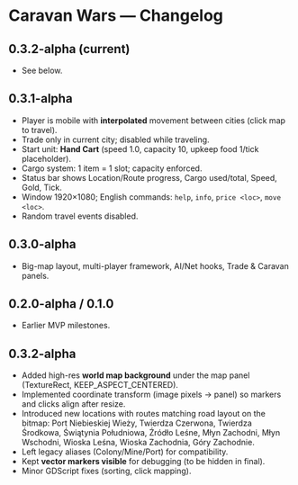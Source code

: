 # Caravan Wars — Changelog

## 0.3.2-alpha (current)
- See below.

## 0.3.1-alpha
- Player is mobile with **interpolated** movement between cities (click map to travel).
- Trade only in current city; disabled while traveling.
- Start unit: **Hand Cart** (speed 1.0, capacity 10, upkeep food 1/tick placeholder).
- Cargo system: 1 item = 1 slot; capacity enforced.
- Status bar shows Location/Route progress, Cargo used/total, Speed, Gold, Tick.
- Window 1920×1080; English commands: `help`, `info`, `price <loc>`, `move <loc>`.
- Random travel events disabled.

## 0.3.0-alpha
- Big-map layout, multi-player framework, AI/Net hooks, Trade & Caravan panels.

## 0.2.0-alpha / 0.1.0
- Earlier MVP milestones.

## 0.3.2-alpha
- Added high-res **world map background** under the map panel (TextureRect, KEEP_ASPECT_CENTERED).
- Implemented coordinate transform (image pixels → panel) so markers and clicks align after resize.
- Introduced new locations with routes matching road layout on the bitmap:
  Port Niebieskiej Wieży, Twierdza Czerwona, Twierdza Środkowa, Świątynia Południowa,
  Źródło Leśne, Młyn Zachodni, Młyn Wschodni, Wioska Leśna, Wioska Zachodnia, Góry Zachodnie.
- Left legacy aliases (Colony/Mine/Port) for compatibility.
- Kept **vector markers visible** for debugging (to be hidden in final).
- Minor GDScript fixes (sorting, click mapping).
